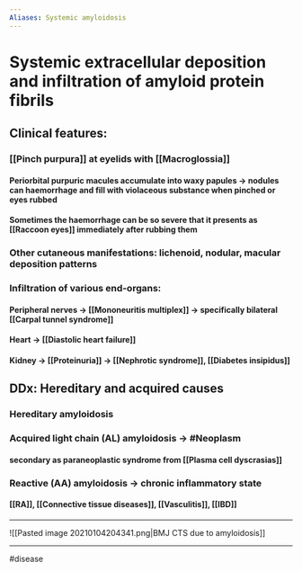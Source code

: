 ```yaml
---
Aliases: Systemic amyloidosis
---
```

# Systemic extracellular deposition and infiltration of amyloid protein fibrils
## Clinical features:
### [[Pinch purpura]] at eyelids with [[Macroglossia]]
#### Periorbital purpuric macules accumulate into waxy papules -> nodules can haemorrhage and fill with violaceous substance when pinched or eyes rubbed
#### Sometimes the haemorrhage can be so severe that it presents as [[Raccoon eyes]] immediately after rubbing them
### Other cutaneous manifestations: lichenoid, nodular, macular deposition patterns
### Infiltration of various end-organs:
#### Peripheral nerves -> [[Mononeuritis multiplex]] -> specifically bilateral [[Carpal tunnel syndrome]]
#### Heart -> [[Diastolic heart failure]]
#### Kidney -> [[Proteinuria]] -> [[Nephrotic syndrome]], [[Diabetes insipidus]]
## DDx: Hereditary and acquired causes
### Hereditary amyloidosis
### Acquired light chain (AL) amyloidosis -> #Neoplasm 
#### secondary as paraneoplastic syndrome from [[Plasma cell dyscrasias]]
### Reactive (AA) amyloidosis -> chronic inflammatory state
#### [[RA]], [[Connective tissue diseases]], [[Vasculitis]], [[IBD]]

---
![[Pasted image 20210104204341.png|BMJ CTS due to amyloidosis]]

---
#disease 